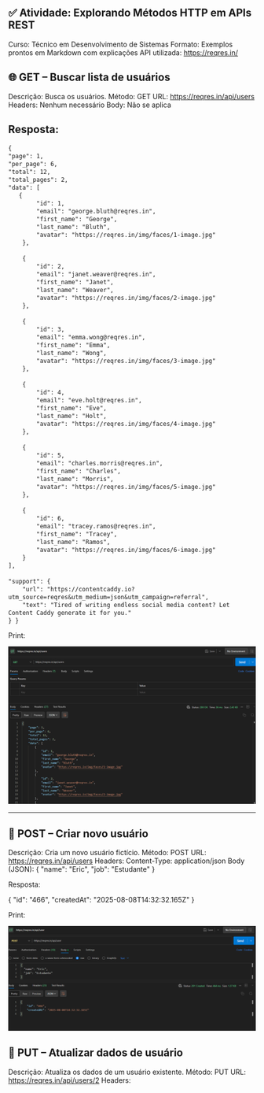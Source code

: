 ## ✅ Atividade: Explorando Métodos HTTP em APIs REST
Curso: Técnico em Desenvolvimento de Sistemas
Formato: Exemplos prontos em Markdown com explicações
API utilizada: https://reqres.in/




## 🌐 GET – Buscar lista de usuários
Descrição: Busca os usuários.
Método: GET
URL: https://reqres.in/api/users
Headers: Nenhum necessário
Body: Não se aplica

Resposta:
---

 
     
    {
    "page": 1,
    "per_page": 6,
    "total": 12,
    "total_pages": 2,
    "data": [
       {
            "id": 1,
            "email": "george.bluth@reqres.in",
            "first_name": "George",
            "last_name": "Bluth",
            "avatar": "https://reqres.in/img/faces/1-image.jpg"
        },

        {
            "id": 2,
            "email": "janet.weaver@reqres.in",
            "first_name": "Janet",
            "last_name": "Weaver",
            "avatar": "https://reqres.in/img/faces/2-image.jpg"
        },

        {
            "id": 3,
            "email": "emma.wong@reqres.in",
            "first_name": "Emma",
            "last_name": "Wong",
            "avatar": "https://reqres.in/img/faces/3-image.jpg"
        },

        {
            "id": 4,
            "email": "eve.holt@reqres.in",
            "first_name": "Eve",
            "last_name": "Holt",
            "avatar": "https://reqres.in/img/faces/4-image.jpg"
        },

        {
            "id": 5,
            "email": "charles.morris@reqres.in",
            "first_name": "Charles",
            "last_name": "Morris",
            "avatar": "https://reqres.in/img/faces/5-image.jpg"
        },

        {
            "id": 6,
            "email": "tracey.ramos@reqres.in",
            "first_name": "Tracey",
            "last_name": "Ramos",
            "avatar": "https://reqres.in/img/faces/6-image.jpg"
        }
    ],

    "support": {
        "url": "https://contentcaddy.io?utm_source=reqres&utm_medium=json&utm_campaign=referral",
        "text": "Tired of writing endless social media content? Let Content Caddy generate it for you."
    } }

Print: 

![print](imagem_2025-08-08_112331546.png)

---

## 📝 POST – Criar novo usuário
Descrição: Cria um novo usuário fictício.
Método: POST
URL: https://reqres.in/api/users
Headers: Content-Type: application/json
Body (JSON): {
  "name": "Eric",
  "job": "Estudante"
}

Resposta:

{
    "id": "466",
    "createdAt": "2025-08-08T14:32:32.165Z"
}

Print:

![print](imagem_2025-08-08_113650881.png)


## 🔄 PUT – Atualizar dados de usuário
Descrição: Atualiza os dados de um usuário existente.
Método: PUT
URL: https://reqres.in/api/users/2
Headers: 
